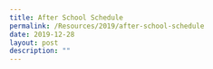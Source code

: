 ```yaml
---
title: After School Schedule
permalink: /Resources/2019/after-school-schedule
date: 2019-12-28
layout: post
description: ""
---
```

